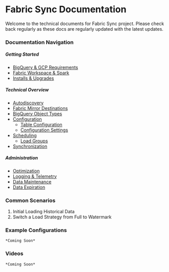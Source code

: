 # Fabric Sync Documentation

Welcome to the technical documents for Fabric Sync project. Please check back regularly as these docs are regularly updated with the latest updates.

### Documentation Navigation

##### Getting Started
- [BigQuery & GCP Requirements](BigQuery.md)
- [Fabric Workspace & Spark](Fabric.md)
- [Installs & Upgrades](Installation.md)

##### Technical Overview
- [Autodiscovery](Autodiscovery.md)
- [Fabric Mirror Destinations](Destinations.md)
- [BigQuery Object Types](ObjectTypes.md) 
- [Configuration](Configuration.md)
    - [Table Configuration](TableConfiguration.md)
    - [Configuration Settings](ConfigurationSettings.md)
- [Scheduling](Scheduling.md)
    - [Load Groups](LoadGroups.md)
- [Synchronization](Synchronization.md)


##### Administration
- [Optimization](Optimizations.md)
- [Logging & Telemetry](Logging.md)
- [Data Maintenance](DataMaintenance.md)
- [Data Expiration](DataExpiration.md)


### Common Scenarios

1. Initial Loading Historical Data
2. Switch a Load Strategy from Full to Watermark

### Example Configurations

    *Coming Soon*

### Videos

    *Coming Soon*
